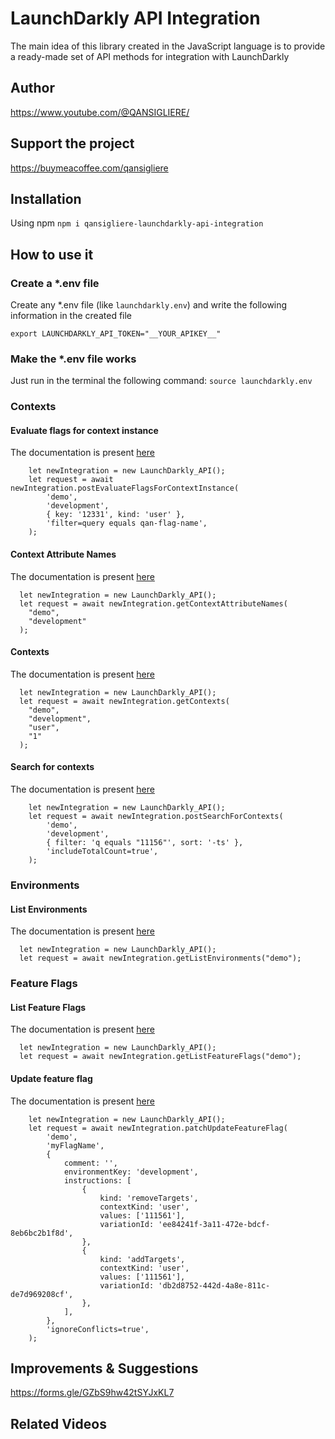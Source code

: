 # LaunchDarkly API Integration

The main idea of ​​this library created in the JavaScript language is to provide a ready-made set of API methods for
integration with LaunchDarkly

## Author

https://www.youtube.com/@QANSIGLIERE/

## Support the project

https://buymeacoffee.com/qansigliere

## Installation

Using npm `npm i qansigliere-launchdarkly-api-integration`

## How to use it

### Create a \*.env file

Create any \*.env file (like `launchdarkly.env`) and write the following information in the created file

```
export LAUNCHDARKLY_API_TOKEN="__YOUR_APIKEY__"
```

### Make the \*.env file works

Just run in the terminal the following command: `source launchdarkly.env`

### Contexts

#### Evaluate flags for context instance

The documentation is present [here](https://launchdarkly.com/docs/api/contexts/evaluate-context-instance)

```
    let newIntegration = new LaunchDarkly_API();
    let request = await newIntegration.postEvaluateFlagsForContextInstance(
        'demo',
        'development',
        { key: '12331', kind: 'user' },
        'filter=query equals qan-flag-name',
    );
```

#### Context Attribute Names

The documentation is present [here](https://launchdarkly.com/docs/api/contexts/get-context-attribute-names)

```
  let newIntegration = new LaunchDarkly_API();
  let request = await newIntegration.getContextAttributeNames(
    "demo",
    "development"
  );
```

#### Contexts

The documentation is present [here](https://launchdarkly.com/docs/api/contexts/get-contexts)

```
  let newIntegration = new LaunchDarkly_API();
  let request = await newIntegration.getContexts(
    "demo",
    "development",
    "user",
    "1"
  );
```

#### Search for contexts

The documentation is present [here](https://launchdarkly.com/docs/api/contexts/search-contexts)

```
    let newIntegration = new LaunchDarkly_API();
    let request = await newIntegration.postSearchForContexts(
        'demo',
        'development',
        { filter: 'q equals "11156"', sort: '-ts' },
        'includeTotalCount=true',
    );
```

### Environments

#### List Environments

The documentation is present [here](https://launchdarkly.com/docs/api/environments/get-environments-by-project)

```
  let newIntegration = new LaunchDarkly_API();
  let request = await newIntegration.getListEnvironments("demo");
```

### Feature Flags

#### List Feature Flags

The documentation is present [here](https://launchdarkly.com/docs/api/feature-flags/get-feature-flags)

```
  let newIntegration = new LaunchDarkly_API();
  let request = await newIntegration.getListFeatureFlags("demo");
```

#### Update feature flag

The documentation is present [here](https://launchdarkly.com/docs/api/feature-flags/patch-feature-flag)

```
    let newIntegration = new LaunchDarkly_API();
    let request = await newIntegration.patchUpdateFeatureFlag(
        'demo',
        'myFlagName',
        {
            comment: '',
            environmentKey: 'development',
            instructions: [
                {
                    kind: 'removeTargets',
                    contextKind: 'user',
                    values: ['111561'],
                    variationId: 'ee84241f-3a11-472e-bdcf-8eb6bc2b1f8d',
                },
                {
                    kind: 'addTargets',
                    contextKind: 'user',
                    values: ['111561'],
                    variationId: 'db2d8752-442d-4a8e-811c-de7d969208cf',
                },
            ],
        },
        'ignoreConflicts=true',
    );
```

## Improvements & Suggestions

https://forms.gle/GZbS9hw42tSYJxKL7

## Related Videos
